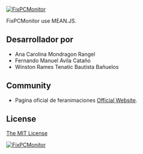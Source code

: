 [![FixPCMonitor](http://feranimaciones.esy.es/fixpcmonitor/logobig.png)](http://www.feranimaciones.esy.es/)

FixPCMonitor use MEAN.JS.

## Desarrollador por

* Ana Carolina Mondragon Rangel
* Fernando Manuel Avila Cataño
* Winston Rames Tenatic Bautista Bañuelos

## Community
* Pagina oficial de feranimaciones [Official Website](feranimaciones.esy.es/).

   
## License
[The MIT License](LICENSE.md)

[![FixPCMonitor](http://feranimaciones.esy.es/fixpcmonitor/pn.png)](http://www.feranimaciones.esy.es/)
